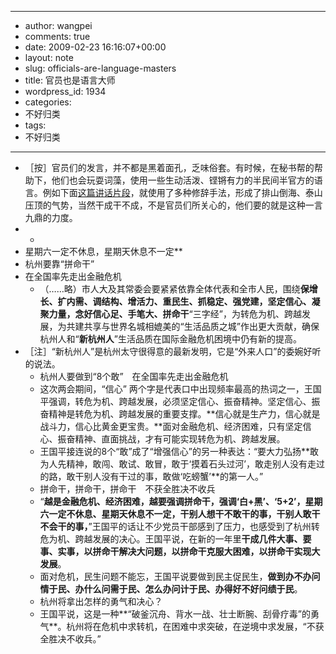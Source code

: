 - --
- author: wangpei
- comments: true
- date: 2009-02-23 16:16:07+00:00
- layout: note
- slug: officials-are-language-masters
- title: 官员也是语言大师
- wordpress_id: 1934
- categories:
- 不好归类
- tags:
- 不好归类
- --
- ［按］官员们的发言，并不都是黑着面孔，乏味俗套。有时候，在秘书帮的帮助下，他们也会玩耍词藻，使用一些生动活泼、铿锵有力的半民间半官方的语言。例如下面[这篇讲话片段](http://zjdaily.zjol.com.cn/qjwb/html/2009-02/22/content_4542607.htm)，就使用了多种修辞手法，形成了排山倒海、泰山压顶的气势，当然干成干不成，不是官员们所关心的，他们要的就是这种一言九鼎的力度。
- *
- 星期六一定不休息，星期天休息不一定**
- 杭州要靠“拼命干”
- 在全国率先走出金融危机
    - （……略）市人大及其常委会要紧紧依靠全体代表和全市人民，围绕**保增长、扩内需、调结构、增活力、重民生、抓稳定、强党建，坚定信心、凝聚力量，念好信心足、手笔大、拼命干**“三字经”，为转危为机、跨越发展，为共建共享与世界名城相媲美的“生活品质之城”作出更大贡献，确保杭州人和“**新杭州人**”生活品质在国际金融危机困境中仍有新的提高。
- ［注］“新杭州人”是杭州太守很得意的最新发明，它是“外来人口”的委婉好听的说法。
    - 杭州人要做到“8个敢”　在全国率先走出金融危机
    - 这次两会期间，“信心” 两个字是代表口中出现频率最高的热词之一，王国平强调，转危为机、跨越发展，必须坚定信心、振奋精神。坚定信心、振奋精神是转危为机、跨越发展的重要支撑。**信心就是生产力，信心就是战斗力，信心比黄金更宝贵。**面对金融危机、经济困难，只有坚定信心、振奋精神、直面挑战，才有可能实现转危为机、跨越发展。
    - 王国平接连说的8个“敢”成了“增强信心”的另一种表达：“要大力弘扬**敢为人先精神，敢闯、敢试、敢冒，敢于‘摸着石头过河’，敢走别人没有走过的路，敢干别人没有干过的事，敢做‘吃螃蟹’**的第一人。”
    - 拼命干，拼命干，拼命干　不获全胜决不收兵
    - “**越是金融危机、经济困难，越要强调拼命干，强调‘白+黑’、‘5+2’，星期六一定不休息、星期天休息不一定，干别人想干不敢干的事，干别人敢干不会干的事，**”王国平的话让不少党员干部感到了压力，也感受到了杭州转危为机、跨越发展的决心。王国平说，在新的一年里**干成几件大事、要事、实事，以拼命干解决大问题，以拼命干克服大困难，以拼命干实现大发展**。
    - 面对危机，民生问题不能忘，王国平说要做到民主促民生，**做到办不办问情于民、办什么问需于民、怎么办问计于民、办得好不好问绩于民**。
    - 杭州将拿出怎样的勇气和决心？
    - 王国平说，这是一种**“破釜沉舟、背水一战、壮士断腕、刮骨疗毒”的勇气**。杭州将在危机中求转机，在困难中求突破，在逆境中求发展，“不获全胜决不收兵。”

